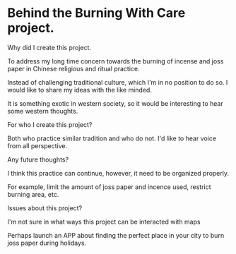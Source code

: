 # Behind the Burning With Care project.

<p>Why did I create this project.</p>
<p>To address my long time concern towards the burning of incense and joss paper in Chinese religious and ritual practice.</p>
<p>Instead of challenging traditional culture, which I'm in no position to do so. I would like to share my ideas with the like minded.</p>
<p>It is something exotic in western society, so it would be interesting to hear some western thoughts.</p>

<p>For who I create this project?</p>
  <p>Both who practice similar tradition and who do not. I'd like to hear voice from all perspective.</p>
  
<p>Any future thoughts?</p>
<p>I think this practice can continue, however, it need to be organized properly.</p>
<p>For example, limit the amount of joss paper and incence used, restrict burning area, etc.</p>

<p>Issues about this project?</p>
<p>I'm not sure in what ways this project can be interacted with maps</p>
<p>Perhaps launch an APP about finding the perfect place in your city to burn joss paper during holidays.</p>
